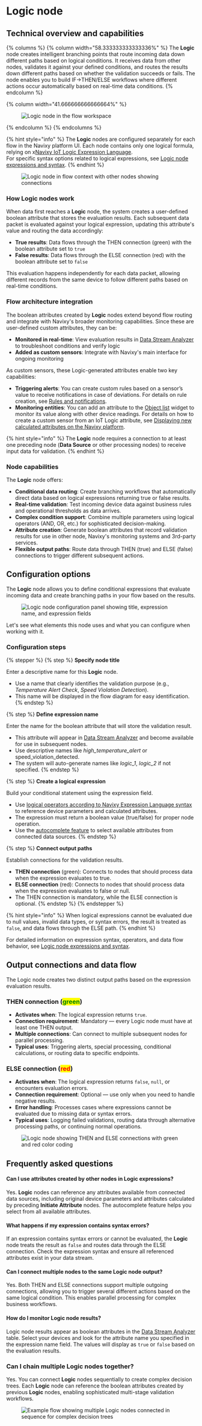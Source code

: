 # Logic node

## Technical overview and capabilities

{% columns %}
{% column width="58.333333333333336%" %}
The **Logic** node creates intelligent branching points that route incoming data down different paths based on logical conditions. It receives data from other nodes, validates it against your defined conditions, and routes the results down different paths based on whether the validation succeeds or fails. The node enables you to build IF->THEN/ELSE workflows where different actions occur automatically based on real-time data conditions.
{% endcolumn %}

{% column width="41.666666666666664%" %}
<figure><img src="../attachments/Logic_node.webp" alt="Logic node in the flow workspace"><figcaption></figcaption></figure>
{% endcolumn %}
{% endcolumns %}

{% hint style="info" %}
The **Logic** nodes are configured separately for each flow in the Navixy platform UI. Each node contains only one logical formula, relying on x[Navixy IoT Logic Expression Language](https://app.gitbook.com/s/tx3J5BxnWyPV0nP2xr0z/technologies/navixy-iot-logic-expression-language).\
For specific syntax options related to logical expressions, see [Logic node expressions and syntax](logic-node-expressions-and-syntax.md).
{% endhint %}

<figure><img src="../attachments/Logic-node-in-flow.webp" alt="Logic node in flow context with other nodes showing connections"><figcaption></figcaption></figure>

### How Logic nodes work

When data first reaches a **Logic** node, the system creates a user-defined boolean attribute that stores the evaluation results. Each subsequent data packet is evaluated against your logical expression, updating this attribute's value and routing the data accordingly:

* **True results**: Data flows through the THEN connection (green) with the boolean attribute set to `true`
* **False results**: Data flows through the ELSE connection (red) with the boolean attribute set to `false`

This evaluation happens independently for each data packet, allowing different records from the same device to follow different paths based on real-time conditions.

### Flow architecture integration

The boolean attributes created by **Logic** nodes extend beyond flow routing and integrate with Navixy's broader monitoring capabilities. Since these are user-defined custom attributes, they can be:

* **Monitored in real-time**: View evaluation results in [Data Stream Analyzer](../../data-stream-analyzer.md) to troubleshoot conditions and verify logic
* **Added as custom sensors**: Integrate with Navixy's main interface for ongoing monitoring

As custom sensors, these Logic-generated attributes enable two key capabilities:

* **Triggering alerts**: You can create custom rules based on a sensor’s value to receive notifications in case of deviations. For details on rule creation, see [Rules and notifications](../../../../rules-and-notifications/).
* **Monitoring entities**: You can add an attribute to the [Object list](../../../../gps-tracking/objects-list/) widget to monitor its value along with other device readings. For details on how to create a custom sensor from an IoT Logic attribute, see [Displaying new calculated attributes on the Navixy platform](../initiate-attribute-node/displaying-new-calculated-attributes-on-the-navixy-platform.md).

{% hint style="info" %}
The **Logic** node requires a connection to at least one preceding node (**Data Source** or other processing nodes) to receive input data for validation.
{% endhint %}

### Node capabilities

The **Logic** node offers:

* **Conditional data routing**: Create branching workflows that automatically direct data based on logical expressions returning true or false results.
* **Real-time validation**: Test incoming device data against business rules and operational thresholds as data arrives.
* **Complex condition support**: Combine multiple parameters using logical operators (AND, OR, etc.) for sophisticated decision-making.
* **Attribute creation**: Generate boolean attributes that record validation results for use in other node, Navixy's monitoring systems and 3rd-party services.
* **Flexible output paths**: Route data through THEN (true) and ELSE (false) connections to trigger different subsequent actions.

## Configuration options

The **Logic** node allows you to define conditional expressions that evaluate incoming data and create branching paths in your flow based on the results.

<figure><img src="../attachments/image-20250721-090630.png" alt="Logic node configuration panel showing title, expression name, and expression fields"><figcaption></figcaption></figure>

Let's see what elements this node uses and what you can configure when working with it.

### Configuration steps

{% stepper %}
{% step %}
**Specify node title**

Enter a descriptive name for this **Logic** node.

* Use a name that clearly identifies the validation purpose (e.g., _Temperature Alert Check_, _Speed Violation Detection_).
* This name will be displayed in the flow diagram for easy identification.
{% endstep %}

{% step %}
**Define expression name**

Enter the name for the boolean attribute that will store the validation result.

* This attribute will appear in [Data Stream Analyzer](../../data-stream-analyzer.md) and become available for use in subsequent nodes.
* Use descriptive names like _high\_temperature\_alert_ or speed\_violation\_detected.
* The system will auto-generate names like _logic\_1_, _logic\_2_ if not specified.
{% endstep %}

{% step %}
**Create a logical expression**

Build your conditional statement using the expression field.

* Use [logical operators according to Navixy Expression Language syntax](logic-node-expressions-and-syntax.md) to reference device parameters and calculated attributes.
* The expression must return a boolean value (true/false) for proper node operation.
* Use the [autocomplete feature](../initiate-attribute-node/managing-attributes.md) to select available attributes from connected data sources.
{% endstep %}

{% step %}
**Connect output paths**

Establish connections for the validation results.

* **THEN connection** (green): Connects to nodes that should process data when the expression evaluates to true.
* **ELSE connection** (red): Connects to nodes that should process data when the expression evaluates to false or null.
* The THEN connection is mandatory, while the ELSE connection is optional.
{% endstep %}
{% endstepper %}

{% hint style="info" %}
When logical expressions cannot be evaluated due to null values, invalid data types, or syntax errors, the result is treated as `false`, and data flows through the ELSE path.
{% endhint %}

For detailed information on expression syntax, operators, and data flow behavior, see [Logic node expressions and syntax](logic-node-expressions-and-syntax.md).

## Output connections and data flow

The Logic node creates two distinct output paths based on the expression evaluation results.

### THEN connection (<mark style="color:green;">green</mark>)

* **Activates when**: The logical expression returns `true`.
* **Connection requirement**: Mandatory — every Logic node must have at least one THEN output.
* **Multiple connections**: Can connect to multiple subsequent nodes for parallel processing.
* **Typical uses**: Triggering alerts, special processing, conditional calculations, or routing data to specific endpoints.

### ELSE connection (<mark style="color:red;">red</mark>)

* **Activates when**: The logical expression returns `false`, `null`, or encounters evaluation errors.
* **Connection requirement**: Optional — use only when you need to handle negative results.
* **Error handling**: Processes cases where expressions cannot be evaluated due to missing data or syntax errors.
* **Typical uses**: Logging failed validations, routing data through alternative processing paths, or continuing normal operations.

<figure><img src="../attachments/image-20250721-091115.png" alt="Logic node showing THEN and ELSE connections with green and red color coding"><figcaption></figcaption></figure>

## Frequently asked questions

#### Can I use attributes created by other nodes in Logic expressions?

Yes. **Logic** nodes can reference any attributes available from connected data sources, including original device parameters and attributes calculated by preceding **Initiate Attribute** nodes. The autocomplete feature helps you select from all available attributes.

#### What happens if my expression contains syntax errors?

If an expression contains syntax errors or cannot be evaluated, the **Logic** node treats the result as `false` and routes data through the ELSE connection. Check the expression syntax and ensure all referenced attributes exist in your data stream.

#### Can I connect multiple nodes to the same Logic node output?

Yes. Both THEN and ELSE connections support multiple outgoing connections, allowing you to trigger several different actions based on the same logical condition. This enables parallel processing for complex business workflows.

#### How do I monitor Logic node results?

Logic node results appear as boolean attributes in the [Data Stream Analyzer](../../data-stream-analyzer.md) table. Select your devices and look for the attribute name you specified in the expression name field. The values will display as `true` or `false` based on the evaluation results.

### Can I chain multiple Logic nodes together?

Yes. You can connect **Logic** nodes sequentially to create complex decision trees. Each **Logic** node can reference the boolean attributes created by previous **Logic** nodes, enabling sophisticated multi-stage validation workflows.

<figure><img src="../attachments/image-20250721-091554.png" alt="Example flow showing multiple Logic nodes connected in sequence for complex decision trees"><figcaption></figcaption></figure>
